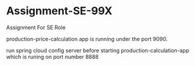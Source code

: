 # Assignment-SE-99X
Assignment For SE Role

production-price-calculation app is running under the port 9090.

run spring cloud config server before starting production-calculation-app which is runing on port number 8888

